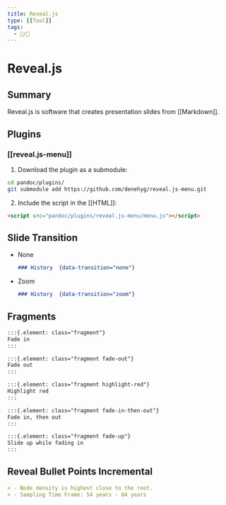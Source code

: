 ```yaml
---
title: Reveal.js
type: [[Tool]]
tags:
  - 📝/🌱
---
```


# Reveal.js

## Summary

Reveal.js is software that creates presentation slides from [[Markdown]].

## Plugins

### [[reveal.js-menu]]

1. Download the plugin as a submodule:
```bash
cd pandoc/plugins/
git submodule add https://github.com/denehyg/reveal.js-menu.git
```

2. Include the script in the [[HTML]]:

```html
<script src="pandoc/plugins/reveal.js-menu/menu.js"></script>
```

## Slide Transition

-  None
	```markdown
	### History  {data-transition="none"}
	```
- Zoom
	```markdown
	### History  {data-transition="zoom"}
	```
	
## Fragments

```markdown
:::{.element: class="fragment"}
Fade in
:::

:::{.element: class="fragment fade-out"}
Fade out
:::

:::{.element: class="fragment highlight-red"}
Highlight red
:::

:::{.element: class="fragment fade-in-then-out"}
Fade in, then out
:::

:::{.element: class="fragment fade-up"}
Slide up while fading in
:::
```

## Reveal Bullet Points Incremental

```markdown
> - Node density is highest close to the root.
> - Sampling Time Frame: 54 years - 84 years
```
